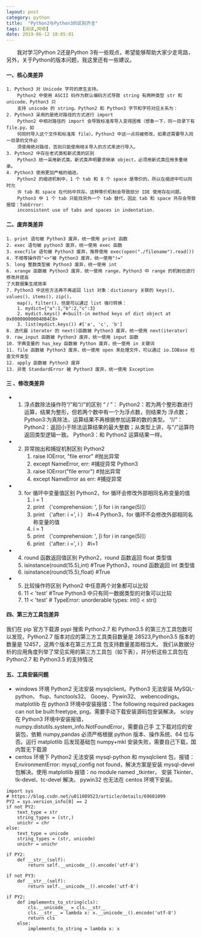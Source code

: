 ```yaml
---
layout: post
category: python
title:  "Python2与Python3的区别齐全"
tags: [阅读,网络]
date: 2019-06-12 18:05:01
---
```

&emsp;&emsp;我对学习Python 2还是Python 3有一些观点，希望能够帮助大家少走弯路，另外，关于Python的版本问题，我这里还有一些建议。
<!-- more -->
#### 一、核心类差异
    1. Python3 对 Unicode 字符的原生支持。
        Python2 中使用 ASCII 码作为默认编码方式导致 string 有两种类型 str 和 unicode，Python3 只
        支持 unicode 的 string。Python2 和 Python3 字节和字符对应关系为：
    2. Python3 采用的是绝对路径的方式进行 import
        Python2 中相对路径的 import 会导致标准库导入变得困难（想象一下，同一目录下有 file.py，如
        何同时导入这个文件和标准库 file）。Python3 中这一点将被修改，如果还需要导入同一目录的文件必
        须使用绝对路径，否则只能使用相关导入的方式来进行导入。
    3. Python2 中存在老式类和新式类的区别
        Python3 统一采用新式类。新式类声明要求继承 object，必须用新式类应用多重继承。
    4. Python3 使用更加严格的缩进。
        Python2 的缩进机制中，1 个 tab 和 8 个 space 是等价的，所以在缩进中可以同时允
        许 tab 和 space 在代码中共存。这种等价机制会导致部分 IDE 使用存在问题。
        Python3 中 1 个 tab 只能找另外一个 tab 替代，因此 tab 和 space 共存会导致报错：TabError:
        inconsistent use of tabs and spaces in indentation.
        
#### 二、废弃类差异
    1. print 语句被 Python3 废弃，统一使用 print 函数
    2. exec 语句被 python3 废弃，统一使用 exec 函数
    3. execfile 语句被 Python3 废弃，推荐使用 exec(open("./filename").read())
    4. 不相等操作符"<>"被 Python3 废弃，统一使用"!="
    5. long 整数类型被 Python3 废弃，统一使用 int
    6. xrange 函数被 Python3 废弃，统一使用 range，Python3 中 range 的机制也进行修改并提高
    了大数据集生成效率
    7. Python3 中这些方法再不再返回 list 对象：dictionary 关联的 keys()、values()、items()，zip()，
        map()，filter()，但是可以通过 list 强行转换：
        1. mydict={"a":1,"b":2,"c":3}
        2. mydict.keys() #<built-in method keys of dict object at 0x000000000040B4C8>
        3. list(mydict.keys()) #['a', 'c', 'b']
    8. 迭代器 iterator 的 next()函数被 Python3 废弃，统一使用 next(iterator)
    9. raw_input 函数被 Python3 废弃，统一使用 input 函数
    10. 字典变量的 has_key 函数被 Python 废弃，统一使用 in 关键词
    11. file 函数被 Python3 废弃，统一使用 open 来处理文件，可以通过 io.IOBase 检查文件类型
    12. apply 函数被 Python3 废弃
    13. 异常 StandardError 被 Python3 废弃，统一使用 Exception

#### 三 、修改类差异
+ 1. 浮点数除法操作符“/”和“//”的区别
    “ / ”：
    Python2：若为两个整形数进行运算，结果为整形，但若两个数中有一个为浮点数，则结果为
    浮点数；
    Python3:为真除法，运算结果不再根据参加运算的数的类型。
    “//”：
    Python2：返回小于除法运算结果的最大整数；从类型上讲，与"/"运算符返回类型逻辑一致。
    Python3：和 Python2 运算结果一样。
+ 2. 异常抛出和捕捉机制区别
    Python2
        1. raise IOError, "file error" #抛出异常
        2. except NameError, err: #捕捉异常
    Python3
        1. raise IOError("file error") #抛出异常
        2. except NameError as err: #捕捉异常
+ 3. for 循环中变量值区别
    Python2，for 循环会修改外部相同名称变量的值
        1. i = 1
        2. print （'comprehension: ', [i for i in range(5)]）
        3. print （'after: i =', i ） #i=4
    Python3，for 循环不会修改外部相同名称变量的值
        1. i = 1
        2. print （'comprehension: ', [i for i in range(5)]）
        3. print （'after: i =', i ） #i=1
+ 4. round 函数返回值区别
    Python2，round 函数返回 float 类型值
    1. isinstance(round(15.5),int) #True
    Python3，round 函数返回 int 类型值
    1. isinstance(round(15.5),float) #True
+ 5. 比较操作符区别
    Python2 中任意两个对象都可以比较
    1. 11 < 'test' #True
    Python3 中只有同一数据类型的对象可以比较
    1. 11 < 'test' # TypeError: unorderable types: int() < str()

#### 四、第三方工具包差异
我们在 pip 官方下载源 pypi 搜索 Python2.7 和 Python3.5 的第三方工具包数可以发现，Python2.7
版本对应的第三方工具类目数量是 28523,Python3.5 版本的数量是 12457，这两个版本在第三方工具
包支持数量差距相当大。
我们从数据分析的应用角度列举了常见实用的第三方工具包（如下表），并分析这些工具包在
Python2.7 和 Python3.5 的支持情况
 
#### 五、工具安装问题
+ windows 环境
Python2 无法安装 mysqlclient。Python3 无法安装 MySQL-python、 flup、functools32、
Gooey、Pywin32、 webencodings。
matplotlib 在 python3 环境中安装报错：The following required packages can not be
built:freetype, png。需要手动下载安装源码包安装解决。
scipy 在 Python3 环境中安装报错，numpy.distutils.system_info.NotFoundError，需要自己手
工下载对应的安装包，依赖 numpy,pandas 必须严格根据 python 版本、操作系统、64 位与否。运行
matplotlib 后发现基础包 numpy+mkl 安装失败，需要自己下载，国内暂无下载源
+ centos 环境下
Python2 无法安装 mysql-python 和 mysqlclient 包，报错：EnvironmentError: mysql_config not
found，解决方案是安装 mysql-devel 包解决。使用 matplotlib 报错：no module named _tkinter，
安装 Tkinter、tk-devel、tc-devel 解决。
pywin32 也无法在 centos 环境下安装。
```
import sys
# https://blog.csdn.net/u011089523/article/details/69681099
PY2 = sys.version_info[0] == 2
if not PY2:
    text_type = str
    string_types = (str,)
    unichr = chr
else:
    text_type = unicode
    string_types = (str, unicode)
    unichr = unichr

if PY2:
    def __str__(self):
        return self.__unicode__().encode('utf-8')

if not PY3:
    def __str__(self):
        return self.__unicode__().encode('utf-8')

if PY2:
    def implements_to_string(cls):
        cls.__unicode__ = cls.__str__
        cls.__str__ = lambda x: x.__unicode__().encode('utf-8')
        return cls
    else:
        implements_to_string = lambda x: x
```
